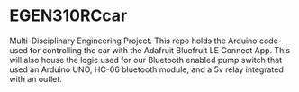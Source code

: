 # EGEN310RCcar
Multi-Disciplinary Engineering Project. This repo holds the Arduino code used for controlling the car with the Adafruit Bluefruit LE Connect App.
This will also house the logic used for our Bluetooth enabled pump switch that used an Arduino UNO, HC-06 bluetooth module, and a 5v relay integrated with an outlet.
